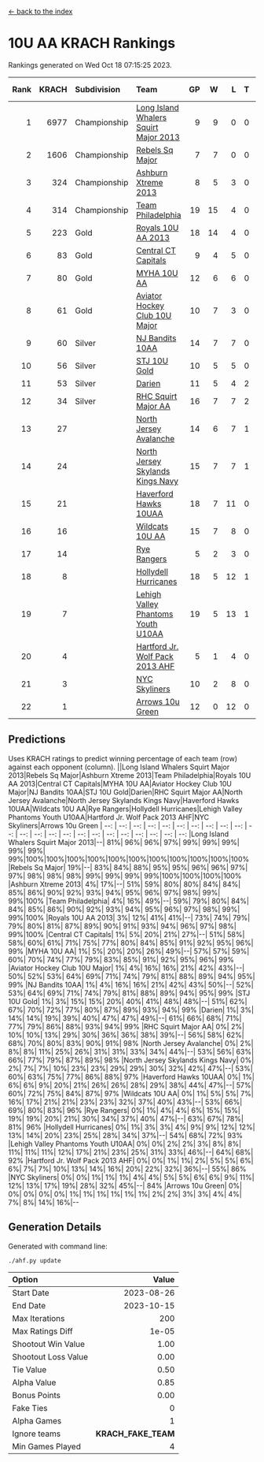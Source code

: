 [<- back to the index](readme.md)
# 10U AA KRACH Rankings
Rankings generated on Wed Oct 18 07:15:25 2023.

Rank|KRACH|Subdivision|Team|GP|W|L|T|OTW|OTL|SoS|Exp Wins|Win Diff
---:|---:|:---|:---|---:|---:|---:|---:|---:|---:|---:|---:|---:
1|6977|Championship|[Long Island Whalers Squirt Major 2013](https://gamesheetstats.com/seasons/3659/teams/140229/schedule)|9|9|0|0|0|0|114|9.8|-0.0
2|1606|Championship|[Rebels Sq Major](https://gamesheetstats.com/seasons/3659/teams/140243/schedule)|7|7|0|0|0|0|32|7.8|-0.0
3|324|Championship|[Ashburn Xtreme 2013](https://gamesheetstats.com/seasons/3659/teams/140230/schedule)|8|5|3|0|0|0|912|5.9|0.0
4|314|Championship|[Team Philadelphia](https://gamesheetstats.com/seasons/3659/teams/140238/schedule)|19|15|4|0|0|0|425|15.9|0.0
5|223|Gold|[Royals 10U AA 2013](https://gamesheetstats.com/seasons/3659/teams/140237/schedule)|18|14|4|0|1|1|437|14.9|0.0
6|83|Gold|[Central CT Capitals](https://gamesheetstats.com/seasons/3659/teams/140231/schedule)|9|4|5|0|0|0|944|4.9|0.0
7|80|Gold|[MYHA 10U AA](https://gamesheetstats.com/seasons/3659/teams/140235/schedule)|12|6|6|0|0|0|734|6.9|0.0
8|61|Gold|[Aviator Hockey Club 10U Major](https://gamesheetstats.com/seasons/3659/teams/140244/schedule)|10|7|3|0|0|0|30|7.9|0.0
9|60|Silver|[NJ Bandits 10AA](https://gamesheetstats.com/seasons/3659/teams/140232/schedule)|14|7|7|0|0|1|557|7.9|0.0
10|56|Silver|[STJ 10U Gold](https://gamesheetstats.com/seasons/3659/teams/140234/schedule)|10|5|5|0|1|1|112|5.9|0.0
11|53|Silver|[Darien](https://gamesheetstats.com/seasons/3659/teams/140245/schedule)|11|5|4|2|0|0|186|6.9|0.0
12|34|Silver|[RHC Squirt Major AA](https://gamesheetstats.com/seasons/3659/teams/140241/schedule)|16|7|7|2|1|0|474|8.9|0.0
13|27||[North Jersey Avalanche](https://gamesheetstats.com/seasons/3659/teams/140249/schedule)|14|6|7|1|0|0|75|7.4|0.0
14|24||[North Jersey Skylands Kings Navy](https://gamesheetstats.com/seasons/3659/teams/140247/schedule)|15|7|7|1|0|0|50|8.4|0.0
15|21||[Haverford Hawks 10UAA](https://gamesheetstats.com/seasons/3659/teams/140236/schedule)|18|7|11|0|0|0|151|7.9|0.0
16|16||[Wildcats 10U AA](https://gamesheetstats.com/seasons/3659/teams/140250/schedule)|15|7|8|0|0|0|45|7.9|0.0
17|14||[Rye Rangers](https://gamesheetstats.com/seasons/3659/teams/140242/schedule)|5|2|3|0|0|0|94|2.9|0.0
18|8||[Hollydell Hurricanes](https://gamesheetstats.com/seasons/3659/teams/140240/schedule)|18|5|12|1|0|0|497|6.4|0.0
19|7||[Lehigh Valley Phantoms Youth U10AA](https://gamesheetstats.com/seasons/3659/teams/140239/schedule)|19|5|13|1|0|0|404|6.4|0.0
20|4||[Hartford Jr. Wolf Pack 2013 AHF](https://gamesheetstats.com/seasons/3659/teams/140246/schedule)|5|1|4|0|0|0|285|1.9|0.0
21|3||[NYC Skyliners](https://gamesheetstats.com/seasons/3659/teams/140252/schedule)|10|2|8|0|0|0|36|2.9|0.0
22|1||[Arrows 10u Green](https://gamesheetstats.com/seasons/3659/teams/140251/schedule)|12|0|12|0|0|0|152|0.9|0.0

## Predictions
Uses KRACH ratings to predict winning percentage of each team (row) against each opponent (column).
||Long Island Whalers Squirt Major 2013|Rebels Sq Major|Ashburn Xtreme 2013|Team Philadelphia|Royals 10U AA 2013|Central CT Capitals|MYHA 10U AA|Aviator Hockey Club 10U Major|NJ Bandits 10AA|STJ 10U Gold|Darien|RHC Squirt Major AA|North Jersey Avalanche|North Jersey Skylands Kings Navy|Haverford Hawks 10UAA|Wildcats 10U AA|Rye Rangers|Hollydell Hurricanes|Lehigh Valley Phantoms Youth U10AA|Hartford Jr. Wolf Pack 2013 AHF|NYC Skyliners|Arrows 10u Green
| --: | --: | --: | --: | --: | --: | --: | --: | --: | --: | --: | --: | --: | --: | --: | --: | --: | --: | --: | --: | --: | --: | --: 
|Long Island Whalers Squirt Major 2013|--| 81%| 96%| 96%| 97%| 99%| 99%| 99%| 99%| 99%| 99%|100%|100%|100%|100%|100%|100%|100%|100%|100%|100%|100%
|Rebels Sq Major| 19%|--| 83%| 84%| 88%| 95%| 95%| 96%| 96%| 97%| 97%| 98%| 98%| 98%| 99%| 99%| 99%| 99%|100%|100%|100%|100%
|Ashburn Xtreme 2013|  4%| 17%|--| 51%| 59%| 80%| 80%| 84%| 84%| 85%| 86%| 90%| 92%| 93%| 94%| 95%| 96%| 97%| 98%| 99%| 99%|100%
|Team Philadelphia|  4%| 16%| 49%|--| 59%| 79%| 80%| 84%| 84%| 85%| 86%| 90%| 92%| 93%| 94%| 95%| 96%| 97%| 98%| 99%| 99%|100%
|Royals 10U AA 2013|  3%| 12%| 41%| 41%|--| 73%| 74%| 79%| 79%| 80%| 81%| 87%| 89%| 90%| 91%| 93%| 94%| 96%| 97%| 98%| 99%|100%
|Central CT Capitals|  1%|  5%| 20%| 21%| 27%|--| 51%| 58%| 58%| 60%| 61%| 71%| 75%| 77%| 80%| 84%| 85%| 91%| 92%| 95%| 96%| 99%
|MYHA 10U AA|  1%|  5%| 20%| 20%| 26%| 49%|--| 57%| 57%| 59%| 60%| 70%| 74%| 77%| 79%| 83%| 85%| 91%| 92%| 95%| 96%| 99%
|Aviator Hockey Club 10U Major|  1%|  4%| 16%| 16%| 21%| 42%| 43%|--| 50%| 52%| 53%| 64%| 69%| 71%| 74%| 79%| 81%| 88%| 89%| 94%| 95%| 99%
|NJ Bandits 10AA|  1%|  4%| 16%| 16%| 21%| 42%| 43%| 50%|--| 52%| 53%| 64%| 69%| 71%| 74%| 79%| 81%| 88%| 89%| 94%| 95%| 99%
|STJ 10U Gold|  1%|  3%| 15%| 15%| 20%| 40%| 41%| 48%| 48%|--| 51%| 62%| 67%| 70%| 72%| 77%| 80%| 87%| 89%| 93%| 94%| 99%
|Darien|  1%|  3%| 14%| 14%| 19%| 39%| 40%| 47%| 47%| 49%|--| 61%| 66%| 68%| 71%| 77%| 79%| 86%| 88%| 93%| 94%| 99%
|RHC Squirt Major AA|  0%|  2%| 10%| 10%| 13%| 29%| 30%| 36%| 36%| 38%| 39%|--| 56%| 58%| 62%| 68%| 70%| 80%| 83%| 90%| 91%| 98%
|North Jersey Avalanche|  0%|  2%|  8%|  8%| 11%| 25%| 26%| 31%| 31%| 33%| 34%| 44%|--| 53%| 56%| 63%| 66%| 77%| 79%| 87%| 89%| 98%
|North Jersey Skylands Kings Navy|  0%|  2%|  7%|  7%| 10%| 23%| 23%| 29%| 29%| 30%| 32%| 42%| 47%|--| 53%| 60%| 63%| 75%| 77%| 86%| 88%| 97%
|Haverford Hawks 10UAA|  0%|  1%|  6%|  6%|  9%| 20%| 21%| 26%| 26%| 28%| 29%| 38%| 44%| 47%|--| 57%| 60%| 72%| 75%| 84%| 87%| 97%
|Wildcats 10U AA|  0%|  1%|  5%|  5%|  7%| 16%| 17%| 21%| 21%| 23%| 23%| 32%| 37%| 40%| 43%|--| 53%| 66%| 69%| 80%| 83%| 96%
|Rye Rangers|  0%|  1%|  4%|  4%|  6%| 15%| 15%| 19%| 19%| 20%| 21%| 30%| 34%| 37%| 40%| 47%|--| 63%| 67%| 78%| 81%| 96%
|Hollydell Hurricanes|  0%|  1%|  3%|  3%|  4%|  9%|  9%| 12%| 12%| 13%| 14%| 20%| 23%| 25%| 28%| 34%| 37%|--| 54%| 68%| 72%| 93%
|Lehigh Valley Phantoms Youth U10AA|  0%|  0%|  2%|  2%|  3%|  8%|  8%| 11%| 11%| 11%| 12%| 17%| 21%| 23%| 25%| 31%| 33%| 46%|--| 64%| 68%| 92%
|Hartford Jr. Wolf Pack 2013 AHF|  0%|  0%|  1%|  1%|  2%|  5%|  5%|  6%|  6%|  7%|  7%| 10%| 13%| 14%| 16%| 20%| 22%| 32%| 36%|--| 55%| 86%
|NYC Skyliners|  0%|  0%|  1%|  1%|  1%|  4%|  4%|  5%|  5%|  6%|  6%|  9%| 11%| 12%| 13%| 17%| 19%| 28%| 32%| 45%|--| 84%
|Arrows 10u Green|  0%|  0%|  0%|  0%|  0%|  1%|  1%|  1%|  1%|  1%|  1%|  2%|  2%|  3%|  3%|  4%|  4%|  7%|  8%| 14%| 16%|--

## Generation Details

Generated with command line:
```
./ahf.py update
```

| Option | Value |
| :----- | ----: |
| Start Date | 2023-08-26 |
| End Date | 2023-10-15 |
| Max Iterations | 200 |
| Max Ratings Diff | 1e-05 |
| Shootout Win Value | 1.00 |
| Shootout Loss Value | 0.00 |
| Tie Value | 0.50 |
| Alpha Value | 0.85 |
| Bonus Points | 0.00 |
| Fake Ties | 0 |
| Alpha Games | 1 |
| Ignore teams | __KRACH_FAKE_TEAM__ |
| Min Games Played | 4 |

